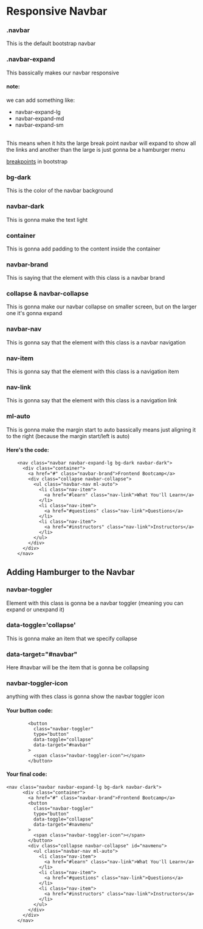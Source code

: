 # Responsive Navbar

### .navbar

This is the default bootstrap navbar

### .navbar-expand

This bassically makes our navbar responsive

#### note:

we can add something like:
<br>

- navbar-expand-lg
- navbar-expand-md
- navbar-expand-sm

<br>
This means
when it hits the large break point
navbar will expand to show
all the links and another than the large is just gonna be a hamburger menu

[breakpoints] in bootstrap <br>

### bg-dark

This is the color of the navbar background

### navbar-dark

This is gonna make the text light

### container

This is gonna add padding to the content inside the container

### navbar-brand

This is saying that the element with this class is a navbar brand

### collapse & navbar-collapse

This is gonna make our navbar collapse on smaller screen, but on the larger one it's gonna expand

### navbar-nav

This is gonna say that the element with this class is a navbar navigation

### nav-item

This is gonna say that the element with this class is a navigation item

### nav-link

This is gonna say that the element with this class is a navigation link

### ml-auto

This is gonna make the margin start to auto
bassically means just aligning it to the right
(because the margin start/left is auto)

#### Here's the code:

```
    <nav class="navbar navbar-expand-lg bg-dark navbar-dark">
      <div class="container">
        <a href="#" class="navbar-brand">Frontend Bootcamp</a>
        <div class="collapse navbar-collapse">
          <ul class="navbar-nav ml-auto">
            <li class="nav-item">
              <a href="#learn" class="nav-link">What You'll Learn</a>
            </li>
            <li class="nav-item">
              <a href="#questions" class="nav-link">Questions</a>
            </li>
            <li class="nav-item">
              <a href="#instructors" class="nav-link">Instructors</a>
            </li>
          </ul>
        </div>
      </div>
    </nav>
```

## Adding Hamburger to the Navbar

### navbar-toggler

Element with this class is gonna be a navbar toggler (meaning you can expand or unexpand it)

### data-toggle='collapse'

This is gonna make an item that we specify collapse

### data-target="#navbar"

Here #navbar will be the item that is gonna be collapsing

### navbar-toggler-icon

anything with thes class is gonna show the navbar toggler icon

#### Your button code:

```
        <button
          class="navbar-toggler"
          type="button"
          data-toggle="collapse"
          data-target="#navbar"
        >
          <span class="navbar-toggler-icon"></span>
        </button>
```

#### Your final code:

```
<nav class="navbar navbar-expand-lg bg-dark navbar-dark">
      <div class="container">
        <a href="#" class="navbar-brand">Frontend Bootcamp</a>
        <button
          class="navbar-toggler"
          type="button"
          data-toggle="collapse"
          data-target="#navmenu"
        >
          <span class="navbar-toggler-icon"></span>
        </button>
        <div class="collapse navbar-collapse" id="navmenu">
          <ul class="navbar-nav ml-auto">
            <li class="nav-item">
              <a href="#learn" class="nav-link">What You'll Learn</a>
            </li>
            <li class="nav-item">
              <a href="#questions" class="nav-link">Questions</a>
            </li>
            <li class="nav-item">
              <a href="#instructors" class="nav-link">Instructors</a>
            </li>
          </ul>
        </div>
      </div>
    </nav>
```

[breakpoints]: https://getbootstrap.com/docs/4.1/layout/overview/
